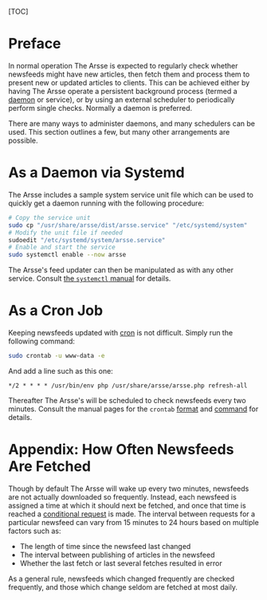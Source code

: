 [TOC]

# Preface

In normal operation The Arsse is expected to regularly check whether newsfeeds might have new articles, then fetch them and process them to present new or updated articles to clients. This can be achieved either by having The Arsse operate a persistent background process (termed a [daemon](https://en.wikipedia.org/wiki/Daemon_(computing)) or service), or by using an external scheduler to periodically perform single checks. Normally a daemon is preferred.

There are many ways to administer daemons, and many schedulers can be used. This section outlines a few, but many other arrangements are possible.

# As a Daemon via Systemd

The Arsse includes a sample system service unit file which can be used to quickly get a daemon running with the following procedure:

```sh
# Copy the service unit
sudo cp "/usr/share/arsse/dist/arsse.service" "/etc/systemd/system"
# Modify the unit file if needed
sudoedit "/etc/systemd/system/arsse.service"
# Enable and start the service
sudo systemctl enable --now arsse
```

The Arsse's feed updater can then be manipulated as with any other service. Consult [the `systemctl` manual](https://www.freedesktop.org/software/systemd/man/systemctl.html) for details.

# As a Cron Job

Keeping newsfeeds updated with [cron](https://en.wikipedia.org/wiki/Cron) is not difficult. Simply run the following command:


```sh
sudo crontab -u www-data -e
```

And add a line such as this one:

```cron
*/2 * * * * /usr/bin/env php /usr/share/arsse/arsse.php refresh-all
```

Thereafter The Arsse's will be scheduled to check newsfeeds every two minutes. Consult the manual pages for the `crontab` [format](http://man7.org/linux/man-pages/man5/crontab.5.html) and [command](http://man7.org/linux/man-pages/man1/crontab.1.html) for details.

# Appendix: How Often Newsfeeds Are Fetched

Though by default The Arsse will wake up every two minutes, newsfeeds are not actually downloaded so frequently. Instead, each newsfeed is assigned a time at which it should next be fetched, and once that time is reached a [conditional request](https://developer.mozilla.org/en-US/docs/Web/HTTP/Conditional_requests) is made. The interval between requests for a particular newsfeed can vary from 15 minutes to 24 hours based on multiple factors such as:

- The length of time since the newsfeed last changed
- The interval between publishing of articles in the newsfeed
- Whether the last fetch or last several fetches resulted in error

As a general rule, newsfeeds which changed frequently are checked frequently, and those which change seldom are fetched at most daily.
